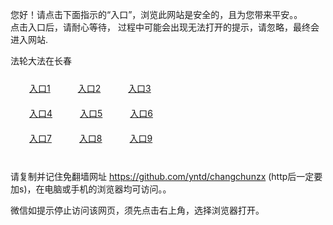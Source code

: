 您好！请点击下面指示的“入口”，浏览此网站是安全的，且为您带来平安。。 <br/>
点击入口后，请耐心等待， 过程中可能会出现无法打开的提示，请忽略，最终会进入网站. </br>

法轮大法在长春<br/>
<div style="padding:10px"><a style="margin:20px" target="_blank" href="https://d1ur0lw18kx0mm.cloudfront.net/2Qpsp?rnflhd" id="ccLink1" rel="nofollow">入口1</a> <a target="_blank" style="margin:20px" href="https://d3vqa8rcfks78r.cloudfront.net/2Qpsp?idmmyidh" id="ccLink2" rel="nofollow">入口2</a> <a style="margin:20px" target="_blank" href="https://d3qwkugeq0wmlm.cloudfront.net/2Qpsp?ykmuifvf" id="ccLink3" rel="nofollow">入口3</a></div>

<div style="padding:10px" ><a style="margin:20px" target="_blank" href="https://d1ur0lw18kx0mm.cloudfront.net/2Qpsp?rnflhd" id="ccLink4" rel="nofollow">入口4</a> <a style="margin:20px" href="https://d3vqa8rcfks78r.cloudfront.net/2Qpsp?idmmyidh" target="_blank" id="ccLink5" rel="nofollow">入口5</a> <a style="margin:20px" href="https://d3qwkugeq0wmlm.cloudfront.net/2Qpsp?ykmuifvf" target="_blank" id="ccLink6" rel="nofollow">入口6</a></div>

<div style="padding:10px"><a style="margin:20px" target="_blank" href="https://d1ur0lw18kx0mm.cloudfront.net/2Qpsp?rnflhd" id="ccLink7" rel="nofollow">入口7</a> <a style="margin:20px" href="https://d3vqa8rcfks78r.cloudfront.net/2Qpsp?idmmyidh" target="_blank" id="ccLink8" rel="nofollow">入口8</a> <a style="margin:20px" target="_blank" href="https://d3qwkugeq0wmlm.cloudfront.net/2Qpsp?ykmuifvf" id="ccLink9" rel="nofollow">入口9</a></div>

<br/>



请复制并记住免翻墙网址 https://github.com/yntd/changchunzx (http后一定要加s)，在电脑或手机的浏览器均可访问。。<br/>

微信如提示停止访问该网页，须先点击右上角，选择浏览器打开。
